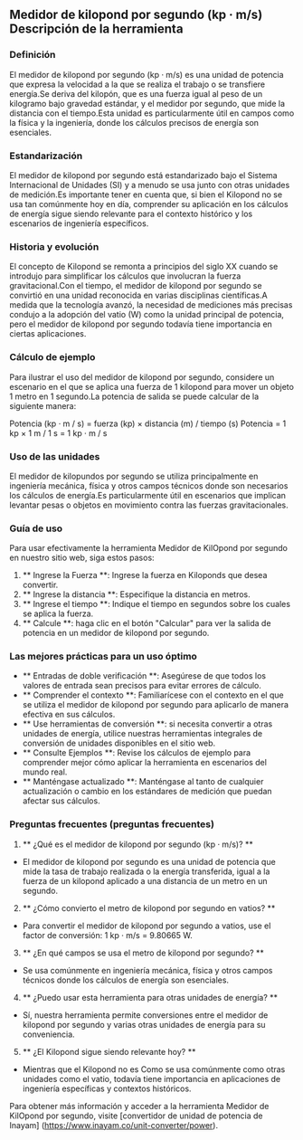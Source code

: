 ## Medidor de kilopond por segundo (kp · m/s) Descripción de la herramienta

### Definición
El medidor de kilopond por segundo (kp · m/s) es una unidad de potencia que expresa la velocidad a la que se realiza el trabajo o se transfiere energía.Se deriva del kilopón, que es una fuerza igual al peso de un kilogramo bajo gravedad estándar, y el medidor por segundo, que mide la distancia con el tiempo.Esta unidad es particularmente útil en campos como la física y la ingeniería, donde los cálculos precisos de energía son esenciales.

### Estandarización
El medidor de kilopond por segundo está estandarizado bajo el Sistema Internacional de Unidades (SI) y a menudo se usa junto con otras unidades de medición.Es importante tener en cuenta que, si bien el Kilopond no se usa tan comúnmente hoy en día, comprender su aplicación en los cálculos de energía sigue siendo relevante para el contexto histórico y los escenarios de ingeniería específicos.

### Historia y evolución
El concepto de Kilopond se remonta a principios del siglo XX cuando se introdujo para simplificar los cálculos que involucran la fuerza gravitacional.Con el tiempo, el medidor de kilopond por segundo se convirtió en una unidad reconocida en varias disciplinas científicas.A medida que la tecnología avanzó, la necesidad de mediciones más precisas condujo a la adopción del vatio (W) como la unidad principal de potencia, pero el medidor de kilopond por segundo todavía tiene importancia en ciertas aplicaciones.

### Cálculo de ejemplo
Para ilustrar el uso del medidor de kilopond por segundo, considere un escenario en el que se aplica una fuerza de 1 kilopond para mover un objeto 1 metro en 1 segundo.La potencia de salida se puede calcular de la siguiente manera:

Potencia (kp · m / s) = fuerza (kp) × distancia (m) / tiempo (s)
Potencia = 1 kp × 1 m / 1 s = 1 kp · m / s

### Uso de las unidades
El medidor de kilopundos por segundo se utiliza principalmente en ingeniería mecánica, física y otros campos técnicos donde son necesarios los cálculos de energía.Es particularmente útil en escenarios que implican levantar pesas o objetos en movimiento contra las fuerzas gravitacionales.

### Guía de uso
Para usar efectivamente la herramienta Medidor de KilOpond por segundo en nuestro sitio web, siga estos pasos:

1. ** Ingrese la Fuerza **: Ingrese la fuerza en Kiloponds que desea convertir.
2. ** Ingrese la distancia **: Especifique la distancia en metros.
3. ** Ingrese el tiempo **: Indique el tiempo en segundos sobre los cuales se aplica la fuerza.
4. ** Calcule **: haga clic en el botón "Calcular" para ver la salida de potencia en un medidor de kilopond por segundo.

### Las mejores prácticas para un uso óptimo
- ** Entradas de doble verificación **: Asegúrese de que todos los valores de entrada sean precisos para evitar errores de cálculo.
- ** Comprender el contexto **: Familiarícese con el contexto en el que se utiliza el medidor de kilopond por segundo para aplicarlo de manera efectiva en sus cálculos.
- ** Use herramientas de conversión **: si necesita convertir a otras unidades de energía, utilice nuestras herramientas integrales de conversión de unidades disponibles en el sitio web.
- ** Consulte Ejemplos **: Revise los cálculos de ejemplo para comprender mejor cómo aplicar la herramienta en escenarios del mundo real.
- ** Manténgase actualizado **: Manténgase al tanto de cualquier actualización o cambio en los estándares de medición que puedan afectar sus cálculos.

### Preguntas frecuentes (preguntas frecuentes)

1. ** ¿Qué es el medidor de kilopond por segundo (kp · m/s)? **
- El medidor de kilopond por segundo es una unidad de potencia que mide la tasa de trabajo realizada o la energía transferida, igual a la fuerza de un kilopond aplicado a una distancia de un metro en un segundo.

2. ** ¿Cómo convierto el metro de kilopond por segundo en vatios? **
- Para convertir el medidor de kilopond por segundo a vatios, use el factor de conversión: 1 kp · m/s = 9.80665 W.

3. ** ¿En qué campos se usa el metro de kilopond por segundo? **
- Se usa comúnmente en ingeniería mecánica, física y otros campos técnicos donde los cálculos de energía son esenciales.

4. ** ¿Puedo usar esta herramienta para otras unidades de energía? **
- Sí, nuestra herramienta permite conversiones entre el medidor de kilopond por segundo y varias otras unidades de energía para su conveniencia.

5. ** ¿El Kilopond sigue siendo relevante hoy? **
- Mientras que el Kilopond no es Como se usa comúnmente como otras unidades como el vatio, todavía tiene importancia en aplicaciones de ingeniería específicas y contextos históricos.

Para obtener más información y acceder a la herramienta Medidor de KilOpond por segundo, visite [convertidor de unidad de potencia de Inayam] (https://www.inayam.co/unit-converter/power).